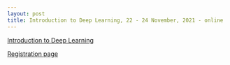 ```yaml
---
layout: post
title: Introduction to Deep Learning, 22 - 24 November, 2021 - online
---
```

[Introduction to Deep Learning](https://esciencecenter-digital-skills.github.io/2021-11-22-ds-dl-intro/)

[Registration page](https://www.eventbrite.co.uk/e/introduction-to-deep-learning-tickets-201655074757)
